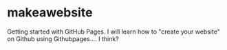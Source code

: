 # makeawebsite
Getting started with GitHub Pages. I will learn how to "create your website" on Github using Githubpages.... I think?
